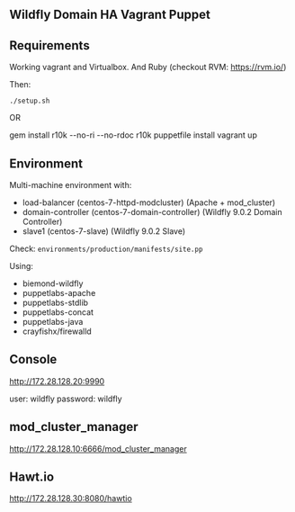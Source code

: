 ## Wildfly Domain HA Vagrant Puppet

## Requirements

Working vagrant and Virtualbox. And Ruby (checkout RVM: https://rvm.io/)

Then:

`./setup.sh`

OR

gem install r10k --no-ri --no-rdoc
r10k puppetfile install
vagrant up

## Environment

Multi-machine environment with:

* load-balancer (centos-7-httpd-modcluster) (Apache + mod_cluster)
* domain-controller (centos-7-domain-controller) (Wildfly 9.0.2 Domain Controller)
* slave1 (centos-7-slave) (Wildfly 9.0.2 Slave)

Check: `environments/production/manifests/site.pp`

Using:

* biemond-wildfly
* puppetlabs-apache
* puppetlabs-stdlib
* puppetlabs-concat
* puppetlabs-java
* crayfishx/firewalld

## Console

http://172.28.128.20:9990

user: wildfly
password: wildfly

## mod_cluster_manager

http://172.28.128.10:6666/mod_cluster_manager

## Hawt.io

http://172.28.128.30:8080/hawtio
